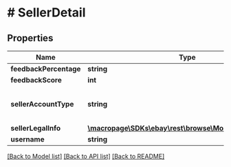 # # SellerDetail

## Properties

Name | Type | Description | Notes
------------ | ------------- | ------------- | -------------
**feedbackPercentage** | **string** | The percentage of the total positive feedback. | [optional] 
**feedbackScore** | **int** | The feedback score of the seller. This value is based on the ratings from eBay members that bought items from this seller. | [optional] 
**sellerAccountType** | **string** | Indicates if the seller is a business or an individual. This is determined when the seller registers with eBay. If they register for a business account, this value will be BUSINESS. If they register for a private account, this value will be INDIVIDUAL. This designation is required by the tax laws in some countries. This field is returned only on the following sites. EBAY_AT&amp;nbsp;&amp;nbsp;&amp;nbsp;EBAY_BE&amp;nbsp;&amp;nbsp;&amp;nbsp;EBAY_CH&amp;nbsp;&amp;nbsp;&amp;nbsp;EBAY_DE&amp;nbsp;&amp;nbsp;&amp;nbsp;EBAY_ES&amp;nbsp;&amp;nbsp;&amp;nbsp;EBAY_FR&amp;nbsp;&amp;nbsp;&amp;nbsp;EBAY_GB&amp;nbsp;&amp;nbsp;&amp;nbsp;EBAY_IE&amp;nbsp;&amp;nbsp;&amp;nbsp;EBAY_IT&amp;nbsp;&amp;nbsp;&amp;nbsp;EBAY_PL Valid values: BUSINESS INDIVIDUALCode so that your app gracefully handles any future changes to this list. | [optional] 
**sellerLegalInfo** | [**\macropage\SDKs\ebay\rest\browse\Model\SellerLegalInfo**](SellerLegalInfo.md) |  | [optional] 
**username** | **string** | The user name created by the seller for use on eBay. | [optional] 

[[Back to Model list]](../../README.md#documentation-for-models) [[Back to API list]](../../README.md#documentation-for-api-endpoints) [[Back to README]](../../README.md)



